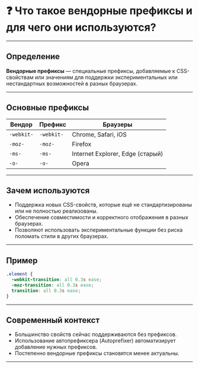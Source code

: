 # ❓ Что такое вендорные префиксы и для чего они используются?

---

## Определение

**Вендорные префиксы** — специальные префиксы, добавляемые к CSS-свойствам или значениям для поддержки экспериментальных или нестандартных возможностей в разных браузерах.

---

## Основные префиксы

| Вендор       | Префикс     | Браузеры                      |
|--------------|-------------|-------------------------------|
| `-webkit-`   | `-webkit-`  | Chrome, Safari, iOS            |
| `-moz-`      | `-moz-`     | Firefox                       |
| `-ms-`       | `-ms-`      | Internet Explorer, Edge (старый) |
| `-o-`        | `-o-`       | Opera                         |

---

## Зачем используются

- Поддержка новых CSS-свойств, которые ещё не стандартизированы или не полностью реализованы.
- Обеспечение совместимости и корректного отображения в разных браузерах.
- Позволяют использовать экспериментальные функции без риска поломать стили в других браузерах.

---

## Пример

```css
.element {
  -webkit-transition: all 0.3s ease;
  -moz-transition: all 0.3s ease;
  transition: all 0.3s ease;
}
```

---

## Современный контекст

- Большинство свойств сейчас поддерживаются без префиксов.
- Использование автопрефиксера (Autoprefixer) автоматизирует добавление нужных префиксов.
- Постепенно вендорные префиксы становятся менее актуальны.

---
